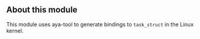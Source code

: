 ## About this module

This module uses aya-tool to generate bindings to `task_struct` in the Linux kernel.
